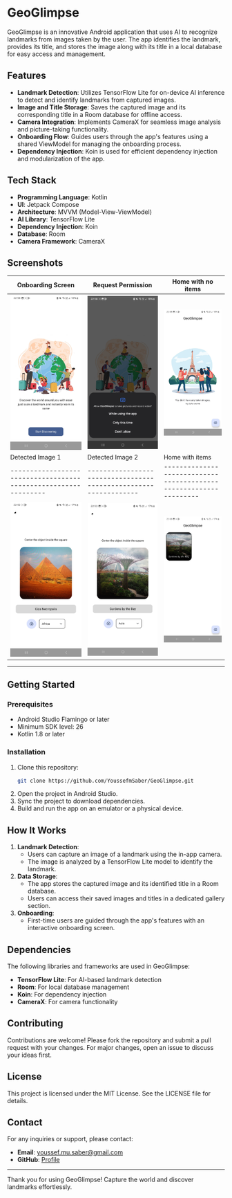# GeoGlimpse

GeoGlimpse is an innovative Android application that uses AI to recognize landmarks from images taken by the user. The app identifies the landmark, provides its title, and stores the image along with its title in a local database for easy access and management.

## Features

- **Landmark Detection**: Utilizes TensorFlow Lite for on-device AI inference to detect and identify landmarks from captured images.
- **Image and Title Storage**: Saves the captured image and its corresponding title in a Room database for offline access.
- **Camera Integration**: Implements CameraX for seamless image analysis and picture-taking functionality.
- **Onboarding Flow**: Guides users through the app's features using a shared ViewModel for managing the onboarding process.
- **Dependency Injection**: Koin is used for efficient dependency injection and modularization of the app.

## Tech Stack

- **Programming Language**: Kotlin
- **UI**: Jetpack Compose
- **Architecture**: MVVM (Model-View-ViewModel)
- **AI Library**: TensorFlow Lite
- **Dependency Injection**: Koin
- **Database**: Room
- **Camera Framework**: CameraX

## Screenshots

| Onboarding Screen                                                   | Request Permission                                                    | Home with no items                                                |
|---------------------------------------------------------------------|-----------------------------------------------------------------------|-------------------------------------------------------------------|
| <img src="src/onboarding.jpg" alt="Screenshot 1" width="200">       | <img src="src/request-permission.jpg" alt="Screenshot 2" width="200"> | <img src="src/no-item-home.jpg" alt="Screenshot 3" width="200">   |
| Detected Image 1                                                    | Detected Image 2                                                      | Home with items                                                   |
| ---------------------------------------------------------------     | ----------------------------------------------------------------      | ----------------------------------------------------------------- |
| <img src="src/detected-image-1.jpg" alt="Screenshot 4" width="200"> | <img src="src/detected-image-2.jpg" alt="Screenshot 5" width="200">   | <img src="src/home-with-item.jpg" alt="Screenshot 6" width="200"> |

---

## Getting Started

### Prerequisites

- Android Studio Flamingo or later
- Minimum SDK level: 26
- Kotlin 1.8 or later

### Installation

1. Clone this repository:
   ```bash
   git clone https://github.com/YoussefmSaber/GeoGlimpse.git
   ```
2. Open the project in Android Studio.
3. Sync the project to download dependencies.
4. Build and run the app on an emulator or a physical device.

## How It Works

1. **Landmark Detection**:
   - Users can capture an image of a landmark using the in-app camera.
   - The image is analyzed by a TensorFlow Lite model to identify the landmark.
2. **Data Storage**:
   - The app stores the captured image and its identified title in a Room database.
   - Users can access their saved images and titles in a dedicated gallery section.
3. **Onboarding**:
   - First-time users are guided through the app's features with an interactive onboarding screen.

## Dependencies

The following libraries and frameworks are used in GeoGlimpse:

- **TensorFlow Lite**: For AI-based landmark detection
- **Room**: For local database management
- **Koin**: For dependency injection
- **CameraX**: For camera functionality

## Contributing

Contributions are welcome! Please fork the repository and submit a pull request with your changes. For major changes, open an issue to discuss your ideas first.

## License

This project is licensed under the MIT License. See the LICENSE file for details.

## Contact

For any inquiries or support, please contact:
- **Email**: youssef.mu.saber@gmail.com
- **GitHub**: [Profile](https://github.com/YoussefmSaber)

---

Thank you for using GeoGlimpse! Capture the world and discover landmarks effortlessly.

